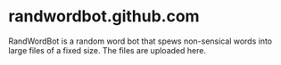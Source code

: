 randwordbot.github.com
======================

RandWordBot is a random word bot that spews non-sensical words into large files of a fixed size.
The files are uploaded here.
